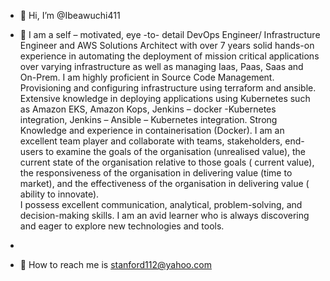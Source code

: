 - 👋 Hi, I’m @Ibeawuchi411
- 👀 I am a self – motivated, eye -to- detail DevOps Engineer/ Infrastructure Engineer and AWS Solutions Architect with over 7 years solid hands-on experience in automating the deployment of mission critical applications over varying infrastructure as well as managing Iaas, Paas, Saas and On-Prem. I am highly proficient in Source Code Management. Provisioning and configuring infrastructure using terraform and ansible. 
Extensive knowledge in deploying applications using Kubernetes such as Amazon EKS, Amazon Kops, Jenkins – docker -Kubernetes integration, Jenkins – Ansible – Kubernetes integration. Strong Knowledge and experience in containerisation (Docker). 
I am an excellent team player and collaborate with teams, stakeholders, end-users to examine the goals of the organisation (unrealised value), the current state of the organisation relative to those goals ( current value), the responsiveness of the organisation in delivering value (time to market), and the effectiveness of the organisation in delivering value ( ability to innovate).   
 I possess excellent communication, analytical, problem-solving, and decision-making skills. I am an avid learner who is always discovering and eager to explore new technologies and tools.

- 
- 💞️ 
How to reach me is stanford112@yahoo.com
<!---
Ibeawuchi411/Ibeawuchi411 is a ✨ special ✨ repository because its `README.md` (this file) appears on your GitHub profile.
You can click the Preview link to take a look at your changes.
--->
